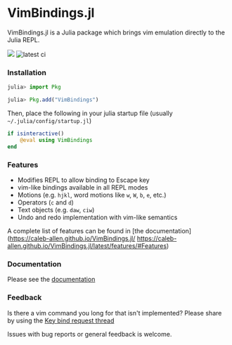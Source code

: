 # VimBindings.jl
VimBindings.jl is a Julia package which brings vim emulation directly to the Julia REPL.

[![](https://img.shields.io/badge/docs-stable-blue.svg)](https://caleb-allen.github.io/VimBindings.jl/stable)
![latest ci](https://github.com/caleb-allen/VimBindings.jl/actions/workflows/test.yaml/badge.svg)

### Installation
```julia
julia> import Pkg

julia> Pkg.add("VimBindings")
```

Then, place the following in your julia startup file (usually `~/.julia/config/startup.jl`)

```julia
if isinteractive()
    @eval using VimBindings
end
```

### Features
- Modifies REPL to allow binding to Escape key
- vim-like bindings available in all REPL modes
- Motions (e.g. `hjkl`, word motions like `w`, `W`, `b`, `e`, etc.)
- Operators (`c` and `d`)
- Text objects (e.g. `daw`, `ciw`)
- Undo and redo implementation with vim-like semantics

A complete list of features can be found in [the documentation](https://caleb-allen.github.io/VimBindings.jl/ https://caleb-allen.github.io/VimBindings.jl/latest/features/#Features)

### Documentation

Please see the [documentation](https://caleb-allen.github.io/VimBindings.jl/latest)

### Feedback

Is there a vim command you long for that isn't implemented? Please share by using the [Key bind request thread](https://github.com/caleb-allen/VimBindings.jl/issues/15)

Issues with bug reports or general feedback is welcome.
